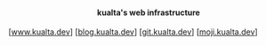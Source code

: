 <h4 align="center"> kualta's web infrastructure </h4> 

[<a href="https://www.kualta.dev">www.kualta.dev</a>]
[<a href="https://blog.kualta.dev">blog.kualta.dev</a>]
[<a href="https://git.kualta.dev">git.kualta.dev</a>]
[<a href="https://moji.kualta.dev">moji.kualta.dev</a>]
<!-- <a href="https://arts.kualta.dev">arts.kualta.dev</a> -->
<!-- <a href="https://vids.kualta.dev">vids.kualta.dev</a> -->